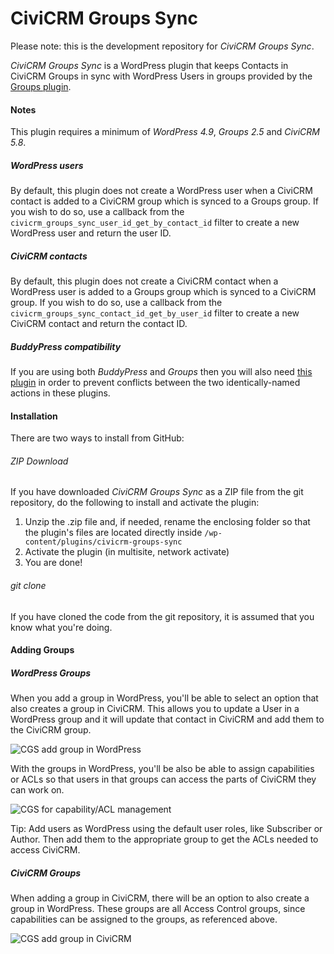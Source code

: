 CiviCRM Groups Sync
===================

Please note: this is the development repository for *CiviCRM Groups Sync*.

*CiviCRM Groups Sync* is a WordPress plugin that keeps Contacts in CiviCRM Groups in sync with WordPress Users in groups provided by the [Groups plugin](https://wordpress.org/plugins/groups/).

#### Notes ####

This plugin requires a minimum of *WordPress 4.9*, *Groups 2.5* and *CiviCRM 5.8*.

##### WordPress users #####

By default, this plugin does not create a WordPress user when a CiviCRM contact is added to a CiviCRM group which is synced to a Groups group. If you wish to do so, use a callback from the `civicrm_groups_sync_user_id_get_by_contact_id` filter to create a new WordPress user and return the user ID.

##### CiviCRM contacts #####

By default, this plugin does not create a CiviCRM contact when a WordPress user is added to a Groups group which is synced to a CiviCRM group. If you wish to do so, use a callback from the `civicrm_groups_sync_contact_id_get_by_user_id` filter to create a new CiviCRM contact and return the contact ID.

##### BuddyPress compatibility #####

If you are using both *BuddyPress* and *Groups* then you will also need [this plugin](https://github.com/itthinx/groups-buddypress-compatibility) in order to prevent conflicts between the two identically-named actions in these plugins.

#### Installation ####

There are two ways to install from GitHub:

###### ZIP Download ######

If you have downloaded *CiviCRM Groups Sync* as a ZIP file from the git repository, do the following to install and activate the plugin:

1. Unzip the .zip file and, if needed, rename the enclosing folder so that the plugin's files are located directly inside `/wp-content/plugins/civicrm-groups-sync`
2. Activate the plugin (in multisite, network activate)
3. You are done!

###### git clone ######

If you have cloned the code from the git repository, it is assumed that you know what you're doing.

#### Adding Groups ####

##### WordPress Groups #####

When you add a group in WordPress, you'll be able to select an option that also creates a group in CiviCRM. This allows you to update a User in a WordPress group and it will update that contact in CiviCRM and add them to the CiviCRM group.

![CGS add group in WordPress](https://develop.tadpole.cc/danaskallman/civicrm-groups-sync/raw/docs/docs/images/cgs-wp-add-group.png)

With the groups in WordPress, you'll be also be able to assign capabilities or ACLs so that users in that groups can access the parts of CiviCRM they can work on.

![CGS for capability/ACL management](https://develop.tadpole.cc/danaskallman/civicrm-groups-sync/raw/docs/docs/images/cgs-capabilities-mgmt.png)

Tip: Add users as WordPress using the default user roles, like Subscriber or Author. Then add them to the appropriate group to get the ACLs needed to access CiviCRM.

##### CiviCRM Groups #####

When adding a group in CiviCRM, there will be an option to also create a group in WordPress. These groups are all Access Control groups, since capabilities can be assigned to the groups, as referenced above.

![CGS add group in CiviCRM](https://develop.tadpole.cc/danaskallman/civicrm-groups-sync/raw/docs/docs/images/cgs-add-group-civicrm.png)
